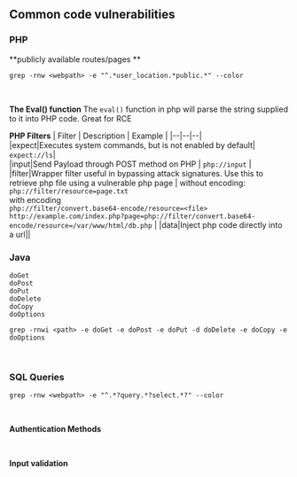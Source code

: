 
## Common code vulnerabilities

### PHP
**publicly available routes/pages  **

```
grep -rnw <webpath> -e "^.*user_location.*public.*" --color
```  
<br>  

**The Eval() function**
The `eval()` function in php will parse the string supplied to it into PHP code.  Great for RCE  

**PHP Filters**
| Filter | Description | Example |
|--|--|--|  
|expect|Executes system commands, but is not enabled by default| `expect://ls`|  
|input|Send Payload through POST method on PHP | `php://input` |
|filter|Wrapper filter useful in bypassing attack signatures. Use this to retrieve php file using a vulnerable php page | without encoding:<br>`php://filter/resource=page.txt`<br>with encoding<br>`php://filter/convert.base64-encode/resource=<file>`<br>`http://example.com/index.php?page=php://filter/convert.base64-encode/resource=/var/www/html/db.php` | 
|data|Inject php code directly into a url||

### Java  
```
doGet  
doPost  
doPut  
doDelete  
doCopy  
doOptions  

grep -rnwi <path> -e doGet -e doPost -e doPut -d doDelete -e doCopy -e doOptions
```
<br>

### SQL Queries 
```
grep -rnw <webpath> -e "^.*?query.*?select.*?" --color
```
<br>  

**Authentication Methods**  

<br>  

**Input validation**  
